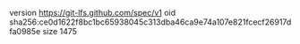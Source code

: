 version https://git-lfs.github.com/spec/v1
oid sha256:ce0d1622f8bc1bc65938045c313dba46ca9e74a107e821fcecf26917dfa0985e
size 1475
